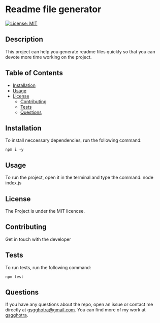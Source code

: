 # Readme file generator
  [![License: MIT](https://img.shields.io/badge/License-MIT-yellow.svg)](https://opensource.org/licenses/MIT)

  ## Description
  This project can help you generate readme files quickly so that you can devote more time working on the project.

  ## Table of Contents

  - [Installation](#installation)
  - [Usage](#usage)
  - [License](#license)
    - [Contributing](#contributing)
    - [Tests](#tests)
    - [Questions](#questions)

  ## Installation
  To install neccessary dependencies, run the following command:

  ``` npm i -y ```

  ## Usage
  To run the project, open it in the terminal and type the command: node index.js

  ## License
  The Project is under the MIT licencse.

  ## Contributing
  Get in touch with the developer

  ## Tests
  To run tests, run the following command:

  ``` npm test ```

  ## Questions
  If you have any questions about the repo, open an issue or contact me directly at [gsgghotra@gmail.com](mailto:gsgghotra@gmail.com). You can find more of my work at [gsgghotra](https://github.com/gsgghotra).

